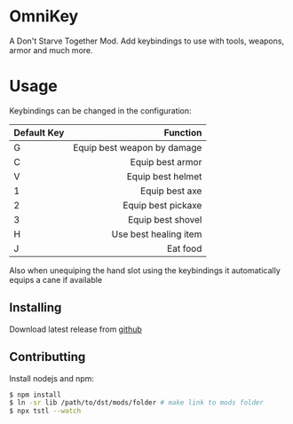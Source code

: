 # OmniKey

A Don't Starve Together Mod. Add keybindings to use with tools, weapons, armor and much more.

# Usage

Keybindings can be changed in the configuration:

| Default Key |                    Function |
| :---------- | --------------------------: |
| G           | Equip best weapon by damage |
| C           |            Equip best armor |
| V           |           Equip best helmet |
| 1           |              Equip best axe |
| 2           |          Equip best pickaxe |
| 3           |           Equip best shovel |
| H           |       Use best healing item |
| J           |                    Eat food |

Also when unequiping the hand slot using the keybindings it automatically equips a cane if available

## Installing

Download latest release from [github](https://github.com/danielpza/dst-omnikey/releases/)

## Contributting

Install nodejs and npm:

```sh
$ npm install
$ ln -sr lib /path/to/dst/mods/folder # make link to mods folder
$ npx tstl --watch
```
